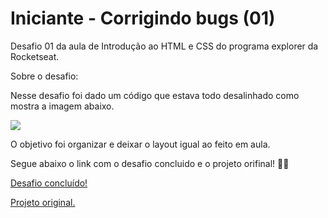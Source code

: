 # Iniciante - Corrigindo bugs (01)

Desafio 01 da aula de Introdução ao HTML e CSS do programa explorer da Rocketseat.

Sobre o desafio:

Nesse desafio foi dado um código que estava todo desalinhado como mostra a imagem abaixo.

<img src="https://efficient-sloth-d85.notion.site/image/https%3A%2F%2Fs3-us-west-2.amazonaws.com%2Fsecure.notion-static.com%2Fa29a32b1-069e-4e79-af05-d69f772bccb5%2FUntitled.png?table=block&id=8f89f434-cf5e-47a9-8612-c55e35452cfd&spaceId=08f749ff-d06d-49a8-a488-9846e081b224&width=2000&userId=&cache=v2"/>

O objetivo foi organizar e deixar o layout igual ao feito em aula.
<p>Segue abaixo o link com o desafio concluido e o projeto orifinal! 🚀💜</p>

<a href="https://gabrieldiasz.github.io/desafio-01/" target="_blank">Desafio concluído!</a>

<a href="https://explorer-stage02-p01.vercel.app/" target="_blank">Projeto original.</a>
